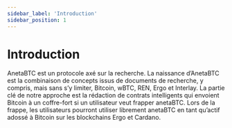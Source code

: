 ```yaml
---
sidebar_label: 'Introduction'
sidebar_position: 1
---
```

# Introduction

AnetaBTC est un protocole axé sur la recherche. La naissance d’AnetaBTC est la combinaison de concepts issus de documents de recherche, y compris, mais sans s’y limiter, Bitcoin, wBTC, REN, Ergo et Interlay. La partie clé de notre approche est la rédaction de contrats intelligents qui envoient Bitcoin à un coffre-fort si un utilisateur veut frapper anetaBTC. Lors de la frappe, les utilisateurs pourront utiliser librement anetaBTC en tant qu’actif adossé à Bitcoin sur les blockchains Ergo et Cardano.

